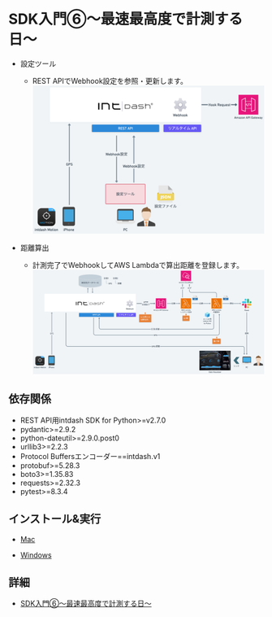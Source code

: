 # SDK入門⑥〜最速最高度で計測する日〜

- 設定ツール
  - REST APIでWebhook設定を参照・更新します。
![設定ツールアーキテクチャ](../cli/images/arch.png)

- 距離算出
  - 計測完了でWebhookしてAWS Lambdaで算出距離を登録します。
![距離算出アーキテクチャ](../intdash-distance/images/arch.png)

## 依存関係
- REST API用intdash SDK for Python>=v2.7.0
- pydantic>=2.9.2
- python-dateutil>=2.9.0.post0
- urllib3>=2.2.3
- Protocol Buffersエンコーダー==intdash.v1
- protobuf>=5.28.3
- boto3>=1.35.83
- requests>=2.32.3
- pytest>=8.3.4

## インストール&実行

- [Mac](./setup_mac.md)

- [Windows](./setup_win.md)

## 詳細
- [SDK入門⑥〜最速最高度で計測する日〜](https://tech.aptpod.co.jp/draft/entry/0RRYA4jt41qreWNxsrf75bBs-Zc) 


